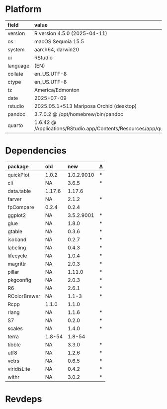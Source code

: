 # Platform

|field    |value                                                                       |
|:--------|:---------------------------------------------------------------------------|
|version  |R version 4.5.0 (2025-04-11)                                                |
|os       |macOS Sequoia 15.5                                                          |
|system   |aarch64, darwin20                                                           |
|ui       |RStudio                                                                     |
|language |(EN)                                                                        |
|collate  |en_US.UTF-8                                                                 |
|ctype    |en_US.UTF-8                                                                 |
|tz       |America/Edmonton                                                            |
|date     |2025-07-09                                                                  |
|rstudio  |2025.05.1+513 Mariposa Orchid (desktop)                                     |
|pandoc   |3.7.0.2 @ /opt/homebrew/bin/pandoc                                          |
|quarto   |1.6.42 @ /Applications/RStudio.app/Contents/Resources/app/quarto/bin/quarto |

# Dependencies

|package      |old    |new        |Δ  |
|:------------|:------|:----------|:--|
|quickPlot    |1.0.2  |1.0.2.9010 |*  |
|cli          |NA     |3.6.5      |*  |
|data.table   |1.17.6 |1.17.6     |   |
|farver       |NA     |2.1.2      |*  |
|fpCompare    |0.2.4  |0.2.4      |   |
|ggplot2      |NA     |3.5.2.9001 |*  |
|glue         |NA     |1.8.0      |*  |
|gtable       |NA     |0.3.6      |*  |
|isoband      |NA     |0.2.7      |*  |
|labeling     |NA     |0.4.3      |*  |
|lifecycle    |NA     |1.0.4      |*  |
|magrittr     |NA     |2.0.3      |*  |
|pillar       |NA     |1.11.0     |*  |
|pkgconfig    |NA     |2.0.3      |*  |
|R6           |NA     |2.6.1      |*  |
|RColorBrewer |NA     |1.1-3      |*  |
|Rcpp         |1.1.0  |1.1.0      |   |
|rlang        |NA     |1.1.6      |*  |
|S7           |NA     |0.2.0      |*  |
|scales       |NA     |1.4.0      |*  |
|terra        |1.8-54 |1.8-54     |   |
|tibble       |NA     |3.3.0      |*  |
|utf8         |NA     |1.2.6      |*  |
|vctrs        |NA     |0.6.5      |*  |
|viridisLite  |NA     |0.4.2      |*  |
|withr        |NA     |3.0.2      |*  |

# Revdeps

